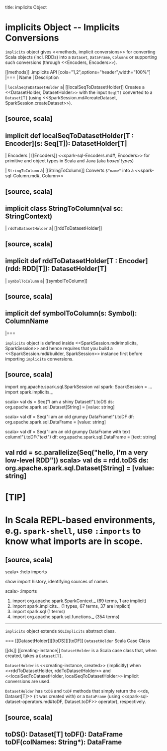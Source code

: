 title: implicits Object

# implicits Object -- Implicits Conversions

`implicits` object gives <<methods, implicit conversions>> for converting Scala objects (incl. RDDs) into a `Dataset`, `DataFrame`, `Columns` or supporting such conversions (through <<Encoders, Encoders>>).

[[methods]]
.implicits API
[cols="1,2",options="header",width="100%"]
|===
| Name
| Description

| `localSeqToDatasetHolder`
a| [[localSeqToDatasetHolder]] Creates a <<DatasetHolder, DatasetHolder>> with the input `Seq[T]` converted to a `Dataset[T]` (using <<SparkSession.md#createDataset, SparkSession.createDataset>>).

[source, scala]
----
implicit def localSeqToDatasetHolder[T : Encoder](s: Seq[T]): DatasetHolder[T]
----

| Encoders
| [[Encoders]] <<spark-sql-Encoders.md#, Encoders>> for primitive and object types in Scala and Java (aka _boxed types_)

| `StringToColumn`
a| [[StringToColumn]] Converts `$"name"` into a <<spark-sql-Column.md#, Column>>

[source, scala]
----
implicit class StringToColumn(val sc: StringContext)
----

| `rddToDatasetHolder`
a| [[rddToDatasetHolder]]

[source, scala]
----
implicit def rddToDatasetHolder[T : Encoder](rdd: RDD[T]): DatasetHolder[T]
----

| `symbolToColumn`
a| [[symbolToColumn]]

[source, scala]
----
implicit def symbolToColumn(s: Symbol): ColumnName
----
|===

`implicits` object is defined inside <<SparkSession.md#implicits, SparkSession>> and hence requires that you build a <<SparkSession.md#builder, SparkSession>> instance first before importing `implicits` conversions.

[source, scala]
----
import org.apache.spark.sql.SparkSession
val spark: SparkSession = ...
import spark.implicits._

scala> val ds = Seq("I am a shiny Dataset!").toDS
ds: org.apache.spark.sql.Dataset[String] = [value: string]

scala> val df = Seq("I am an old grumpy DataFrame!").toDF
df: org.apache.spark.sql.DataFrame = [value: string]

scala> val df = Seq("I am an old grumpy DataFrame with text column!").toDF("text")
df: org.apache.spark.sql.DataFrame = [text: string]

val rdd = sc.parallelize(Seq("hello, I'm a very low-level RDD"))
scala> val ds = rdd.toDS
ds: org.apache.spark.sql.Dataset[String] = [value: string]
----

[TIP]
====
In Scala REPL-based environments, e.g. `spark-shell`, use `:imports` to know what imports are in scope.
====

[source, scala]
----
scala> :help imports

show import history, identifying sources of names

scala> :imports
 1) import org.apache.spark.SparkContext._ (69 terms, 1 are implicit)
 2) import spark.implicits._       (1 types, 67 terms, 37 are implicit)
 3) import spark.sql               (1 terms)
 4) import org.apache.spark.sql.functions._ (354 terms)
----

`implicits` object extends `SQLImplicits` abstract class.

=== [[DatasetHolder]][[toDS]][[toDF]] `DatasetHolder` Scala Case Class

[[ds]]
[[creating-instance]]
`DatasetHolder` is a Scala case class that, when created, takes a `Dataset[T]`.

`DatasetHolder` is <<creating-instance, created>> (implicitly) when <<rddToDatasetHolder, rddToDatasetHolder>> and <<localSeqToDatasetHolder, localSeqToDatasetHolder>> implicit conversions are used.

`DatasetHolder` has `toDS` and `toDF` methods that simply return the <<ds, Dataset[T]>> (it was created with) or a `DataFrame` (using <<spark-sql-dataset-operators.md#toDF, Dataset.toDF>> operator), respectively.

[source, scala]
----
toDS(): Dataset[T]
toDF(): DataFrame
toDF(colNames: String*): DataFrame
----
